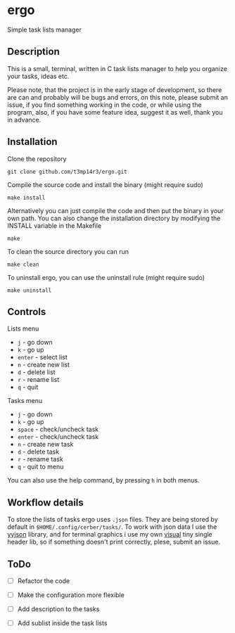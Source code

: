 # ergo
Simple task lists manager

## Description
This is a small, terminal, written in C task lists manager to help you organize your tasks, ideas etc.

Please note, that the project is in the early stage of development, so there are can and probably will be bugs and errors, on this note, please submit an issue, if you find something working in the code, or while using the program, also, if you have some feature idea, suggest it as well, thank you in advance.


## Installation
Clone the repository
```
git clone github.com/t3mp14r3/ergo.git
```

Compile the source code and install the binary (might require sudo)
```
make install
```

Alternatively you can just compile the code and then put the binary in your own path. You can also change the installation directory by modifying the INSTALL variable in the Makefile
```
make
```

To clean the source directory you can run
```
make clean
```

To uninstall ergo, you can use the uninstall rule (might require sudo)
```
make uninstall
```

## Controls
Lists menu
+ `j`     - go down
+ `k`     - go up
+ `enter` - select list
+ `n`     - create new list
+ `d`     - delete list
+ `r`     - rename list
+ `q`     - quit

Tasks menu
+ `j`     - go down
+ `k`     - go up
+ `space` - check/uncheck task
+ `enter` - check/uncheck task
+ `n`     - create new task
+ `d`     - delete task
+ `r`     - rename task
+ `q`     - quit to menu

You can also use the help command, by pressing `h` in both menus.


## Workflow details
To store the lists of tasks ergo uses `.json` files. They are being stored by default in `$HOME/.config/cerber/tasks/`. To work with json data I use the [yyjson](https://github.com/ibireme/yyjson) library, and for terminal graphics i use my own [visual](https://github.com/t3mp14r3/visual) tiny single header lib, so if something doesn't print correctly, plese, submit an issue.


## ToDo
- [ ] Refactor the code
- [ ] Make the configuration more flexible
- [ ] Add description to the tasks
- [ ] Add sublist inside the task lists


